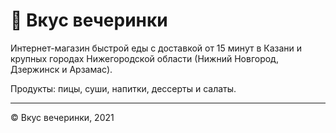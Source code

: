 # 🍕 Вкус вечеринки
Интернет-магазин быстрой еды с доставкой от 15 минут в Казани и крупных городах Нижегородской области (Нижний Новгород, Дзержинск и Арзамас).

Продукты: пицы, суши, напитки, дессерты и салаты.

-----
© Вкус вечеринки, 2021
